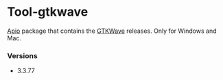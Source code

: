 # Tool-gtkwave

[Apio](https://github.com/FPGAwars/apio) package that contains the [GTKWave](http://gtkwave.sourceforge.net) releases. Only for Windows and Mac.

### Versions

* 3.3.77

